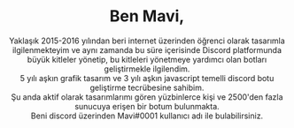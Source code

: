 <h1 align="center"> Ben Mavi,</h1>
<p align="center">
Yaklaşık 2015-2016 yılından beri internet üzerinden öğrenci olarak tasarımla ilgilenmekteyim ve aynı zamanda bu süre içerisinde Discord platformunda büyük kitleler yönetip, bu kitleleri yönetmeye yardımcı olan botları geliştirmekle ilgilendim. <br>
5 yılı aşkın grafik tasarım ve 3 yılı aşkın javascript temelli discord botu geliştirme tecrübesine sahibim. <br>
Şu anda aktif olarak tasarımlarımı gören yüzbinlerce kişi ve 2500'den fazla sunucuya erişen bir botum bulunmakta. <br>
Beni discord üzerinden Mavi#0001 kullanıcı adı ile bulabilirsiniz.
</p>
